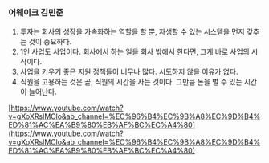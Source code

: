 ### 어웨이크 김민준

1. 투자는 회사의 성장을 가속화하는 역할을 할 뿐, 자생할 수 있는 시스템을 먼저 갖추는 것이 중요하다. 
2. 1인 사업도 사업이다. 회사에서 하는 일을 회사 밖에서 한다면, 그게 바로 사업의 시작이다. 
3. 사업을 키우기 좋은 지원 정책들이 너무나 많다. 시도하지 않을 이유가 없다. 
4. 직원을 고용하는 것은 곧, 직원의 시간을 사는 것이다. 그만큼 돈을 벌 수 있는 시간이 늘어난다.

[https://www.youtube.com/watch?v=gXoXRslMClo&ab_channel=%EC%96%B4%EC%9B%A8%EC%9D%B4%ED%81%AC%EA%B9%80%EB%AF%BC%EC%A4%80](https://www.youtube.com/watch?v=gXoXRslMClo&ab_channel=%EC%96%B4%EC%9B%A8%EC%9D%B4%ED%81%AC%EA%B9%80%EB%AF%BC%EC%A4%80)